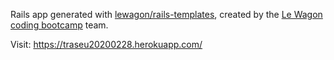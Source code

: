 Rails app generated with [lewagon/rails-templates](https://github.com/lewagon/rails-templates), created by the [Le Wagon coding bootcamp](https://www.lewagon.com) team.

Visit: https://traseu20200228.herokuapp.com/
